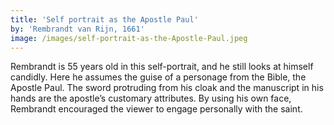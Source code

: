 ```yaml
---
title: 'Self portrait as the Apostle Paul'
by: 'Rembrandt van Rijn, 1661'
image: /images/self-portrait-as-the-Apostle-Paul.jpeg
---
```

Rembrandt is 55 years old in this self-portrait, and he still looks at himself candidly. Here he assumes the guise of a personage from the Bible, the Apostle Paul. The sword protruding from his cloak and the manuscript in his hands are the apostle’s customary attributes. By using his own face, Rembrandt encouraged the viewer to engage personally with the saint.